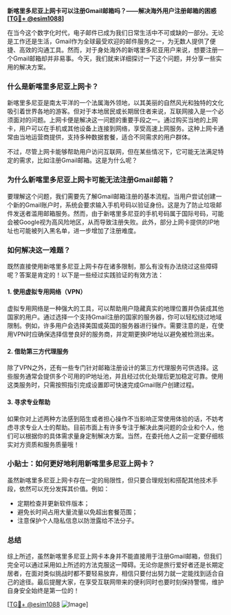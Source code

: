 **新喀里多尼亚上网卡可以注册Gmail邮箱吗？——解决海外用户注册邮箱的困惑[[TG💪+ @esim1088](https://t.me/s/esim1088)]**

在当今这个数字化时代，电子邮件已成为我们日常生活中不可或缺的一部分。无论是工作还是生活，Gmail作为全球最受欢迎的邮件服务之一，为无数人提供了便捷、高效的沟通工具。然而，对于身处海外的新喀里多尼亚用户来说，想要注册一个Gmail邮箱却并非易事。今天，我们就来详细探讨一下这个问题，并分享一些实用的解决方案。

### **什么是新喀里多尼亚上网卡？**

新喀里多尼亚是南太平洋的一个法属海外领地，以其美丽的自然风光和独特的文化吸引着世界各地的游客。但对于本地居民或长期居住者来说，互联网接入是一个必须面对的问题。上网卡便是解决这一问题的重要手段之一。通过购买当地的上网卡，用户可以在手机或其他设备上连接到网络，享受高速上网服务。这种上网卡通常由当地运营商提供，支持多种数据套餐，适合不同需求的用户群体。

不过，尽管上网卡能够帮助用户访问互联网，但在某些情况下，它可能无法满足特定的需求，比如注册Gmail邮箱。这是为什么呢？

### **为什么新喀里多尼亚上网卡可能无法注册Gmail邮箱？**

要理解这个问题，我们需要先了解Gmail邮箱注册的基本流程。当用户尝试创建一个新的Gmail账户时，系统会要求输入手机号码以验证身份。这是为了防止垃圾邮件发送者滥用邮箱服务。然而，由于新喀里多尼亚的手机号码属于国际号码，可能会被Google视为高风险地区，从而导致注册失败。此外，部分上网卡提供的IP地址也可能被列入黑名单，进一步增加了注册难度。

### **如何解决这一难题？**

既然直接使用新喀里多尼亚上网卡存在诸多限制，那么有没有办法绕过这些障碍呢？答案是肯定的！以下是一些经过实践验证的有效方法：

#### **1. 使用虚拟专用网络（VPN）**
虚拟专用网络是一种强大的工具，可以帮助用户隐藏真实的地理位置并伪装成其他国家的用户。通过选择一个支持Gmail注册的国家的服务器，你可以轻松绕过地域限制。例如，许多用户会选择美国或英国的服务器进行操作。需要注意的是，在使用VPN时应确保选择信誉良好的服务商，并定期更换IP地址以避免被检测出来。

#### **2. 借助第三方代理服务**
除了VPN之外，还有一些专门针对邮箱注册设计的第三方代理服务可供选择。这些服务通常会提供多个可用的IP地址池，并且经过优化处理后更加稳定可靠。使用这类服务时，只需按照指引完成设置即可快速完成Gmail账户创建过程。

#### **3. 寻求专业帮助**
如果你对上述两种方法感到陌生或者担心操作不当影响正常使用体验的话，不妨考虑寻求专业人士的帮助。目前市面上有许多专注于解决此类问题的企业和个人，他们可以根据你的具体需求量身定制解决方案。当然，在委托他人之前一定要仔细核实对方资质和服务质量哦！

### **小贴士：如何更好地利用新喀里多尼亚上网卡？**

虽然新喀里多尼亚上网卡存在一定的局限性，但只要合理规划和搭配其他技术手段，依然可以充分发挥其价值。例如：
- 定期检查并更新软件版本；
- 避免长时间占用大量流量以免超出套餐范围；
- 注意保护个人隐私信息以防泄露给不法分子。

### **总结**

综上所述，虽然新喀里多尼亚上网卡本身并不能直接用于注册Gmail邮箱，但我们完全可以通过采用如上所述的方法克服这一障碍。无论你是旅行爱好者还是长期定居者，在面对类似挑战时都不要轻易放弃，相信只要付出努力就一定能找到适合自己的途径。最后提醒大家，在享受互联网带来的便利同时也要时刻保持警惕，维护自身安全始终是第一位的！

[[TG💪+ @esim1088](https://t.me/s/esim1088) ![Image](https://i.postimg.cc/4NQfJmqS/Snipaste-2025-05-13-00-14-12.png)]